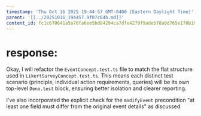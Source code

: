 ```yaml
---
timestamp: 'Thu Oct 16 2025 19:44:57 GMT-0400 (Eastern Daylight Time)'
parent: '[[../20251016_194457.9f07c64b.md]]'
content_id: fc1c670641a5a70fa6ee5bd84294ca7dfe4270f9adeb78a0d765e170b1053348
---
```


# response:

Okay, I will refactor the `EventConcept.test.ts` file to match the flat structure used in `LikertSurveyConcept.test.ts`. This means each distinct test scenario (principle, individual action requirements, queries) will be its own top-level `Deno.test` block, ensuring better isolation and clearer reporting.

I've also incorporated the explicit check for the `modifyEvent` precondition "at least one field must differ from the original event details" as discussed.
